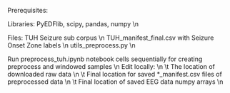 Prerequisites:

Libraries: PyEDFlib, scipy, pandas, numpy \n

Files: TUH Seizure sub corpus \n
       TUH_manifest_final.csv with Seizure Onset Zone labels   \n
       utils_preprocess.py \n

Run preprocess_tuh.ipynb notebook cells sequentially for creating preprocess and windowed samples \n
Edit locally: \n
\t The location of downloaded raw data  \n
\t Final location for saved *_manifest.csv files of preprocessed data \n
\t Final location of saved EEG data numpy arrays \n
        
 

